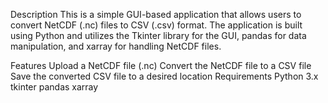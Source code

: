 Description
This is a simple GUI-based application that allows users to convert NetCDF (.nc) files to CSV (.csv) format. The application is built using Python and utilizes the Tkinter library for the GUI, pandas for data manipulation, and xarray for handling NetCDF files.

Features
Upload a NetCDF file (.nc)
Convert the NetCDF file to a CSV file
Save the converted CSV file to a desired location
Requirements
Python 3.x
tkinter
pandas
xarray
